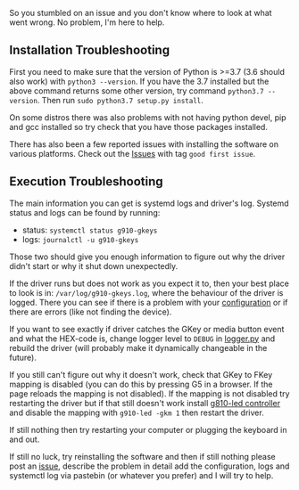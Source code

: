 So you stumbled on an issue and you don't know where to look at what went wrong. No problem, I'm here to help.

## Installation Troubleshooting

First you need to make sure that the version of Python is >=3.7 (3.6 should also work) with `python3 --version`.
If you have the 3.7 installed but the above command returns some other version, try command `python3.7 --version`. Then run `sudo python3.7 setup.py install`.

On some distros there was also problems with not having python devel, pip and gcc installed so try check that you have those packages installed.

There has also been a few reported issues with installing the software on various platforms. Check out the [Issues](https://github.com/JSubelj/g910-gkey-macro-support/issues?q=is%3Aissue+is%3Aclosed+label%3A%22good+first+issue%22) with tag `good first issue`.


## Execution Troubleshooting

The main information you can get is systemd logs and driver's log. Systemd status and logs can be found by running:

- status: `systemctl status g910-gkeys`
- logs: `journalctl -u g910-gkeys`

Those two should give you enough information to figure out why the driver didn't start or why it shut down unexpectedly.

If the driver runs but does not work as you expect it to, then your best place to look is in: `/var/log/g910-gkeys.log`, where the behaviour of the driver is logged. There you can see if there is a problem with your [configuration](https://github.com/JSubelj/g910-gkey-macro-support/wiki/Configuration) or if there are errors (like not finding the device). 

If you want to see exactly if driver catches the GKey or media button event and what the HEX-code is, change logger level to `DEBUG` in [logger.py](https://github.com/JSubelj/g910-gkey-macro-support/blob/5caa954019a835906f80950d1f21877e9b1b7405/lib/misc/logger.py#L13) and rebuild the driver (will probably make it dynamically changeable in the future).

If you still can't figure out why it doesn't work, check that GKey to FKey mapping is disabled (you can do this by pressing G5 in a browser. If the page reloads the mapping is not disabled). If the mapping is not disabled try restarting the driver but if that still doesn't work install [g810-led controller](https://github.com/MatMoul/g810-led) and disable the mapping with `g910-led -gkm 1` then restart the driver. 
 
If still nothing then try restarting your computer or plugging the keyboard in and out. 

If still no luck, try reinstalling the software and then if still nothing please post an [issue](https://github.com/JSubelj/g910-gkey-macro-support/issues), describe the problem in detail add the configuration, logs and systemctl log via pastebin (or whatever you prefer) and I will try to help.
 

